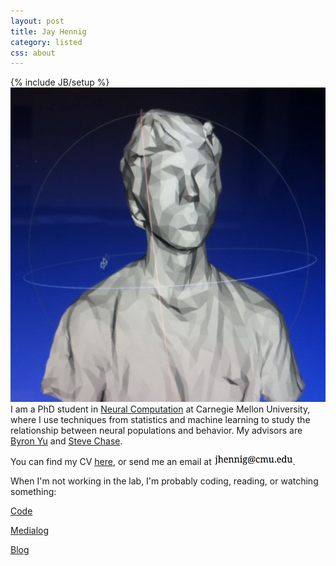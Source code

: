 ```yaml
---
layout: post
title: Jay Hennig
category: listed
css: about
---
```

{% include JB/setup %}
<br>
<img id="profile" src="assets/images/self.png" style=""/>
I am a PhD student in [Neural Computation](http://www.cnbc.cmu.edu/pnc) at Carnegie Mellon University, where I use techniques from statistics and machine learning to study the relationship between neural populations and behavior. My advisors are [Byron Yu](https://users.ece.cmu.edu/~byronyu/) and [Steve Chase](http://www.cnbc.cmu.edu/~schase/index.php).

You can find my CV [here](/assets/pdf/JayHennig-CV.pdf), or send me an email at <img src="/assets/images/email.png" style="width: 25%;"/>.

When I'm not working in the lab, I'm probably coding, reading, or watching something:

<div id="contact-buttons">
<a href="https://github.com/{{ site.author.github }}" class="button green">Code</a>

<a href="/medialog" class="button green">Medialog</a>

<a href="/blog" class="button green">Blog</a>

</div>
